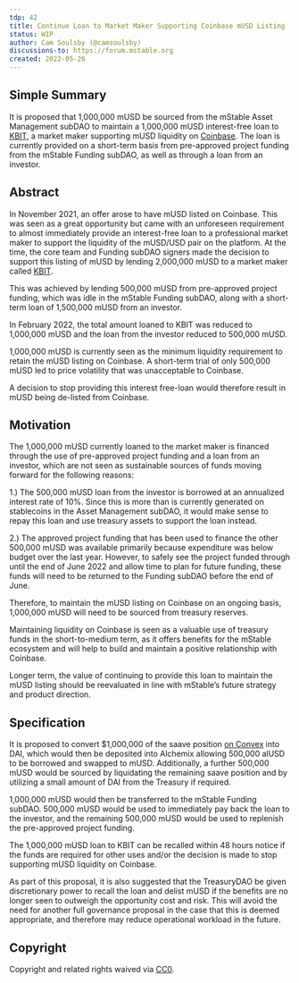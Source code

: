 ```yaml
---
tdp: 42
title: Continue Loan to Market Maker Supporting Coinbase mUSD Listing
status: WIP
author: Cam Soulsby (@camsoulsby)
discussions-to: https://forum.mstable.org
created: 2022-05-26
---
```


## Simple Summary

It is proposed that 1,000,000 mUSD be sourced from the mStable Asset Management subDAO to maintain a 1,000,000 mUSD interest-free loan to [KBIT](http://www.kbit.com), a market maker supporting mUSD liquidity on [Coinbase](https://www.coinbase.com/price/mstable-usd). The loan is currently provided on a short-term basis from pre-approved project funding from the mStable Funding subDAO, as well as through a loan from an investor.

## Abstract

In November 2021, an offer arose to have mUSD listed on Coinbase. This was seen as a great opportunity but came with an unforeseen requirement to almost immediately provide an interest-free loan to a professional market maker to support the liquidity of the mUSD/USD pair on the platform. At the time, the core team and Funding subDAO signers made the decision to support this listing of mUSD by lending 2,000,000 mUSD to a market maker called [KBIT](https://www.kbit.com/).

This was achieved by lending 500,000 mUSD from pre-approved project funding, which was idle in the mStable Funding subDAO, along with a short-term loan of 1,500,000 mUSD from an investor.

In February 2022, the total amount loaned to KBIT was reduced to 1,000,000 mUSD and the loan from the investor reduced to 500,000 mUSD.

1,000,000 mUSD is currently seen as the minimum liquidity requirement to retain the mUSD listing on Coinbase. A short-term trial of only 500,000 mUSD led to price volatility that was unacceptable to Coinbase.

A decision to stop providing this interest free-loan would therefore result in mUSD being de-listed from Coinbase.

## Motivation

The 1,000,000 mUSD currently loaned to the market maker is financed through the use of pre-approved project funding and a loan from an investor, which are not seen as sustainable sources of funds moving forward for the following reasons:

1.) The 500,000 mUSD loan from the investor is borrowed at an annualized interest rate of 10%. Since this is more than is currently generated on stablecoins in the Asset Management subDAO, it would make sense to repay this loan and use treasury assets to support the loan instead.

2.) The approved project funding that has been used to finance the other 500,000 mUSD was available primarily because expenditure was below budget over the last year. However, to safely see the project funded through until the end of June 2022 and allow time to plan for future funding, these funds will need to be returned to the Funding subDAO before the end of June.

Therefore, to maintain the mUSD listing on Coinbase on an ongoing basis, 1,000,000 mUSD will need to be sourced from treasury reserves.

Maintaining liquidity on Coinbase is seen as a valuable use of treasury funds in the short-to-medium term, as it offers benefits for the mStable ecosystem and will help to build and maintain a positive relationship with Coinbase.

Longer term, the value of continuing to provide this loan to maintain the mUSD listing should be reevaluated in line with mStable’s future strategy and product direction.

## Specification

It is proposed to convert $1,000,000 of the saave position [on Convex](https://zapper.fi/account/0x67905d3e4fec0c85dce68195f66dc8eb32f59179/protocols/ethereum/convex) into DAI, which would then be deposited into Alchemix allowing 500,000 alUSD to be borrowed and swapped to mUSD. Additionally, a further 500,000 mUSD would be sourced by liquidating the remaining saave position and by utilizing a small amount of DAI from the Treasury if required.

1,000,000 mUSD would then be transferred to the mStable Funding subDAO. 500,000 mUSD would be used to immediately pay back the loan to the investor, and the remaining 500,000 mUSD would be used to replenish the pre-approved project funding.

The 1,000,000 mUSD loan to KBIT can be recalled within 48 hours notice if the funds are required for other uses and/or the decision is made to stop supporting mUSD liquidity on Coinbase.

As part of this proposal, it is also suggested that the TreasuryDAO be given discretionary power to recall the loan and delist mUSD if the benefits are no longer seen to outweigh the opportunity cost and risk. This will avoid the need for another full governance proposal in the case that this is deemed appropriate, and therefore may reduce operational workload in the future.

## Copyright

Copyright and related rights waived via [CC0](https://creativecommons.org/publicdomain/zero/1.0/).
